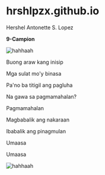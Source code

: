 # hrshlpzx.github.io
Hershel Antonette S. Lopez

**9-Campion**

![hahhaah](https://i.pinimg.com/originals/a8/1e/0e/a81e0e8836940a9619767af192c4d6fa.jpg)

Buong araw kang inisip

Mga sulat mo'y binasa

Pa'no ba titigil ang pagluha

Na gawa sa pagmamahalan?

Pagmamahalan

Magbabalik ang nakaraan

Ibabalik ang pinagmulan

Umaasa

Umaasa

![hahhaah](https://i.pinimg.com/originals/13/b9/b8/13b9b8db286d16ed90ef4b37963d3a3f.jpg)
